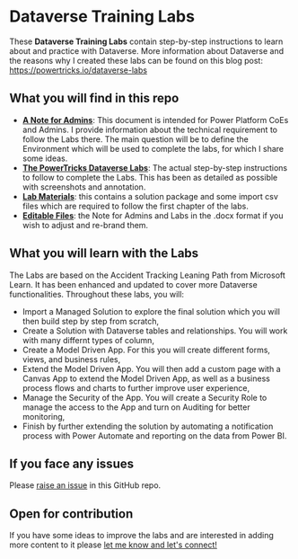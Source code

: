 # Dataverse Training Labs
These **Dataverse Training Labs** contain step-by-step instructions to learn about and practice with Dataverse. More information about Dataverse and the reasons why I created these labs can be found on this blog post: https://powertricks.io/dataverse-labs

## What you will find in this repo
- [**A Note for Admins**](https://github.com/ValentinMaz/Power-Platform-Samples/blob/main/Dataverse%20Training%20Labs/Note%20For%20Admins.pdf?raw=1): This document is intended for Power Platform CoEs and Admins. I provide information about the technical requirement to follow the Labs there. The main question will be to define the Environment which will be used to complete the labs, for which I share some ideas.
- [**The PowerTricks Dataverse Labs**](https://github.com/ValentinMaz/Power-Platform-Samples/raw/main/Dataverse%20Training%20Labs/PowerTricks%20Dataverse%20Labs.pdf): The actual step-by-step instructions to follow to complete the Labs. This has been as detailed as possible with screenshots and annotation.
- [**Lab Materials**](Labs%20Materials/): this contains a solution package and some import csv files which are required to follow the first chapter of the labs.
- [**Editable Files**](Editable%20Files/): the Note for Admins and Labs in the .docx format if you wish to adjust and re-brand them. 

## What you will learn with the Labs
The Labs are based on the Accident Tracking Leaning Path from Microsoft Learn. It has been enhanced and updated to cover more Dataverse functionalities. Throughout these labs, you will:
- Import a Managed Solution to explore the final solution which you will then build step by step from scratch,
- Create a Solution with Dataverse tables and relationships. You will work with many differnt types of column,
- Create a Model Driven App. For this you will create different forms, views, and business rules,
- Extend the Model Driven App. You will then add a custom page with a Canvas App to extend the Model Driven App, as well as a business process flows and charts to further improve user experience,
- Manage the Security of the App. You will create a Security Role to manage the access to the App and turn on Auditing for better monitoring,
- Finish by further extending the solution by automating a notification process with Power Automate and reporting on the data from Power BI.

## If you face any issues
Please [raise an issue](https://github.com/ValentinMaz/Power-Platform-Samples/issues) in this GitHub repo.

## Open for contribution
If you have some ideas to improve the labs and are interested in adding more content to it please [let me know and let's connect!](https://www.linkedin.com/in/valentin-mazhar/)